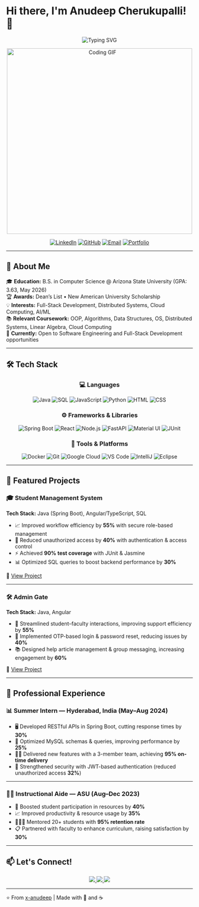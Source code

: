# Hi there, I'm Anudeep Cherukupalli! 👋

<div align="center">
  <img src="https://readme-typing-svg.herokuapp.com?font=Fira+Code&weight=600&size=28&pause=1000&color=0EA5E9&background=FFFFFF00&center=true&vCenter=true&width=800&lines=Computer+Science+Student+%F0%9F%92%BB;Full-Stack+Developer+%F0%9F%9A%80;Problem+Solver+%F0%9F%A7%A9;AI%2FML+Learner+%F0%9F%A4%96" alt="Typing SVG" />
</div>

<p align="center">
  <img src="https://media.giphy.com/media/L1R1tvI9svkIWwpVYr/giphy.gif" width="500" alt="Coding GIF"/>
</p>

<div align="center">
  
  [![LinkedIn](https://img.shields.io/badge/LinkedIn-0077B5?style=for-the-badge&logo=linkedin&logoColor=white)](https://www.linkedin.com/in/anudeep-cherukupalli/)
  [![GitHub](https://img.shields.io/badge/GitHub-100000?style=for-the-badge&logo=github&logoColor=white)](https://github.com/x-anudeep)
  [![Email](https://img.shields.io/badge/Email-D14836?style=for-the-badge&logo=gmail&logoColor=white)](mailto:acheruk9@asu.edu)
  [![Portfolio](https://img.shields.io/badge/Portfolio-0EA5E9?style=for-the-badge&logo=firefox&logoColor=white)](https://x-anudeep.github.io/portfolio/)
  
</div>

---

## 🌟 About Me

🎓 **Education:** B.S. in Computer Science @ Arizona State University (GPA: 3.63, May 2026)  
🏆 **Awards:** Dean’s List • New American University Scholarship  
💡 **Interests:** Full-Stack Development, Distributed Systems, Cloud Computing, AI/ML  
📚 **Relevant Coursework:** OOP, Algorithms, Data Structures, OS, Distributed Systems, Linear Algebra, Cloud Computing  
🚀 **Currently:** Open to Software Engineering and Full-Stack Development opportunities  

---

## 🛠️ Tech Stack

<div align="center">

### 💻 Languages
![Java](https://img.shields.io/badge/Java-ED8B00?style=for-the-badge&logo=openjdk&logoColor=white)
![SQL](https://img.shields.io/badge/SQL-316192?style=for-the-badge&logo=postgresql&logoColor=white)
![JavaScript](https://img.shields.io/badge/JavaScript-F7DF1E?style=for-the-badge&logo=javascript&logoColor=black)
![Python](https://img.shields.io/badge/Python-3776AB?style=for-the-badge&logo=python&logoColor=white)
![HTML](https://img.shields.io/badge/HTML-E34F26?style=for-the-badge&logo=html5&logoColor=white)
![CSS](https://img.shields.io/badge/CSS-1572B6?style=for-the-badge&logo=css3&logoColor=white)

### ⚙️ Frameworks & Libraries
![Spring Boot](https://img.shields.io/badge/Spring_Boot-6DB33F?style=for-the-badge&logo=springboot&logoColor=white)
![React](https://img.shields.io/badge/React-20232A?style=for-the-badge&logo=react&logoColor=61DAFB)
![Node.js](https://img.shields.io/badge/Node.js-339933?style=for-the-badge&logo=nodedotjs&logoColor=white)
![FastAPI](https://img.shields.io/badge/FastAPI-009688?style=for-the-badge&logo=fastapi&logoColor=white)
![Material UI](https://img.shields.io/badge/Material_UI-007FFF?style=for-the-badge&logo=mui&logoColor=white)
![JUnit](https://img.shields.io/badge/JUnit-25A162?style=for-the-badge&logo=java&logoColor=white)

### 🔧 Tools & Platforms
![Docker](https://img.shields.io/badge/Docker-0db7ed?style=for-the-badge&logo=docker&logoColor=white)
![Git](https://img.shields.io/badge/Git-F05033?style=for-the-badge&logo=git&logoColor=white)
![Google Cloud](https://img.shields.io/badge/Google_Cloud-4285F4?style=for-the-badge&logo=googlecloud&logoColor=white)
![VS Code](https://img.shields.io/badge/VS_Code-0078D7?style=for-the-badge&logo=visualstudiocode&logoColor=white)
![IntelliJ](https://img.shields.io/badge/IntelliJ_IDEA-000000?style=for-the-badge&logo=intellijidea&logoColor=white)
![Eclipse](https://img.shields.io/badge/Eclipse-2C2255?style=for-the-badge&logo=eclipse&logoColor=white)

</div>

---

## 🚀 Featured Projects

### 🎓 Student Management System  
**Tech Stack:** Java (Spring Boot), Angular/TypeScript, SQL  
- 📈 Improved workflow efficiency by **55%** with secure role-based management  
- 🔐 Reduced unauthorized access by **40%** with authentication & access control  
- ⚡ Achieved **90% test coverage** with JUnit & Jasmine  
- 📊 Optimized SQL queries to boost backend performance by **30%**  

🔗 [View Project](https://github.com/x-anudeep/student-management-system)

---

### 🛠️ Admin Gate  
**Tech Stack:** Java, Angular  
- 🚀 Streamlined student–faculty interactions, improving support efficiency by **55%**  
- 🔑 Implemented OTP-based login & password reset, reducing issues by **40%**  
- 📚 Designed help article management & group messaging, increasing engagement by **60%**  

🔗 [View Project](https://github.com/x-anudeep/AdminGate)

---

## 💼 Professional Experience

### 📊 Summer Intern — Hyderabad, India (May–Aug 2024)  
- 🖥️ Developed RESTful APIs in Spring Boot, cutting response times by **30%**  
- 💾 Optimized MySQL schemas & queries, improving performance by **25%**  
- 👨‍💻 Delivered new features with a 3-member team, achieving **95% on-time delivery**  
- 🔐 Strengthened security with JWT-based authentication (reduced unauthorized access **32%**)  

---

### 👨‍🏫 Instructional Aide — ASU (Aug–Dec 2023)  
- 🎯 Boosted student participation in resources by **40%**  
- 📈 Improved productivity & resource usage by **35%**  
- 🧑‍🤝‍🧑 Mentored 20+ students with **95% retention rate**  
- 📋 Partnered with faculty to enhance curriculum, raising satisfaction by **30%**  

---

## 📫 Let's Connect!

<div align="center">
  
  <a href="mailto:acheruk9@asu.edu">
    <img src="https://img.shields.io/badge/Email_Me-D14836?style=for-the-badge&logo=gmail&logoColor=white" />
  </a>
  <a href="https://www.linkedin.com/in/anudeep-cherukupalli/">
    <img src="https://img.shields.io/badge/LinkedIn-0077B5?style=for-the-badge&logo=linkedin&logoColor=white" />
  </a>
  <a href="https://x-anudeep.github.io/portfolio/">
    <img src="https://img.shields.io/badge/Portfolio-0EA5E9?style=for-the-badge&logo=firefox&logoColor=white" />
  </a>
  
</div>

---

⭐️ From [x-anudeep](https://github.com/x-anudeep) | Made with 💙 and ☕

